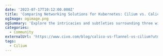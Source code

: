 ```yaml
---
date: '2023-07-17T10:12:00.000Z'
title: 'Comparing Networking Solutions for Kubernetes: Cilium vs. Calico vs. Flannel'
ogImage: ogimage.png
ogSummary: 'Explore the intricacies and subtleties surrounding three widely used Kubernetes networking plugins: Calico, Flannel, and Cilium'
categories:
  - Community
externalUrl: 'https://www.civo.com/blog/calico-vs-flannel-vs-cilium?utm_content=buffer405e0'
tags:
  - Cilium
---
```

